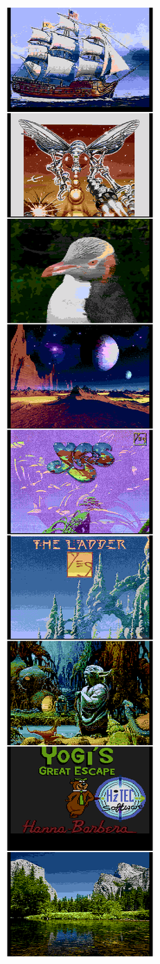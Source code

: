 [![](Yankeeship2.png)](https://github.com/ivop/rc-archive/raw/master/Y/Yankeeship2.xex)
[![](YarsRevenge.png)](https://github.com/ivop/rc-archive/raw/master/Y/YarsRevenge.xex)
[![](YellowEyedPenguin2.png)](https://github.com/ivop/rc-archive/raw/master/Y/YellowEyedPenguin2.xex)
[![](Yellowpool.png)](https://github.com/ivop/rc-archive/raw/master/Y/Yellowpool.xex)
[![](YesAscension.png)](https://github.com/ivop/rc-archive/raw/master/Y/YesAscension.xex)
[![](YesLadderD.png)](https://github.com/ivop/rc-archive/raw/master/Y/YesLadderD.xex)
[![](YodaContemplating.png)](https://github.com/ivop/rc-archive/raw/master/Y/YodaContemplating.xex)
[![](Yogi's%20Great%20Escape%20(Title).png)](https://github.com/ivop/rc-archive/raw/master/Y/Yogi's%20Great%20Escape%20(Title).xex)
[![](Yosemite2.png)](https://github.com/ivop/rc-archive/raw/master/Y/Yosemite2.xex)
